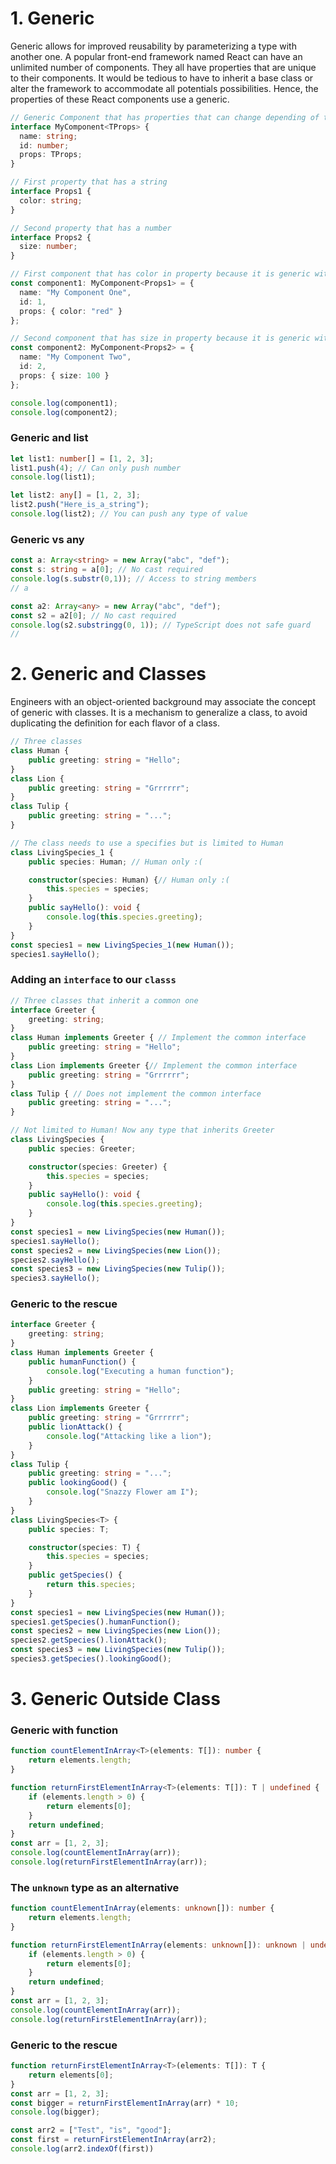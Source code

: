 # 1. Generic 

Generic allows for improved reusability by parameterizing a type with another one. A popular front-end framework named React can have an unlimited number of components. They all have properties that are unique to their components. It would be tedious to have to inherit a base class or alter the framework to accommodate all potentials possibilities. Hence, the properties of these React components use a generic.

```ts
// Generic Component that has properties that can change depending of the implementation
interface MyComponent<TProps> {
  name: string;
  id: number;
  props: TProps;
}

// First property that has a string
interface Props1 {
  color: string;
}

// Second property that has a number
interface Props2 {
  size: number;
}

// First component that has color in property because it is generic with Props1
const component1: MyComponent<Props1> = {
  name: "My Component One",
  id: 1,
  props: { color: "red" }
};

// Second component that has size in property because it is generic with Props2
const component2: MyComponent<Props2> = {
  name: "My Component Two",
  id: 2,
  props: { size: 100 }
};

console.log(component1);
console.log(component2);
```

### Generic and list

```ts
let list1: number[] = [1, 2, 3];
list1.push(4); // Can only push number
console.log(list1);

let list2: any[] = [1, 2, 3];
list2.push("Here_is_a_string");
console.log(list2); // You can push any type of value
```

### Generic vs any

```ts
const a: Array<string> = new Array("abc", "def"); 
const s: string = a[0]; // No cast required 
console.log(s.substr(0,1)); // Access to string members 
// a
```

```ts
const a2: Array<any> = new Array("abc", "def");
const s2 = a2[0]; // No cast required 
console.log(s2.substringg(0, 1)); // TypeScript does not safe guard
// 
```

# 2. Generic and Classes

Engineers with an object-oriented background may associate the concept of generic with classes. It is a mechanism to generalize a class, to avoid duplicating the definition for each flavor of a class.

```ts
// Three classes
class Human {
    public greeting: string = "Hello";
}
class Lion {
    public greeting: string = "Grrrrrr";
}
class Tulip {
    public greeting: string = "...";
}

// The class needs to use a specifies but is limited to Human
class LivingSpecies_1 {
    public species: Human; // Human only :(

    constructor(species: Human) {// Human only :(
        this.species = species;
    }
    public sayHello(): void {
        console.log(this.species.greeting);
    }
}
const species1 = new LivingSpecies_1(new Human());
species1.sayHello();
```

### Adding an <code>interface</code> to our <code>classs</code>

```ts
// Three classes that inherit a common one
interface Greeter {
    greeting: string;
}
class Human implements Greeter { // Implement the common interface
    public greeting: string = "Hello";
}
class Lion implements Greeter {// Implement the common interface
    public greeting: string = "Grrrrrr";
}
class Tulip { // Does not implement the common interface
    public greeting: string = "...";
}

// Not limited to Human! Now any type that inherits Greeter
class LivingSpecies {
    public species: Greeter;

    constructor(species: Greeter) {
        this.species = species;
    }
    public sayHello(): void {
        console.log(this.species.greeting);
    }
}
const species1 = new LivingSpecies(new Human());
species1.sayHello();
const species2 = new LivingSpecies(new Lion());
species2.sayHello();
const species3 = new LivingSpecies(new Tulip());
species3.sayHello();
```

### Generic to the rescue

```ts
interface Greeter {
    greeting: string;
}
class Human implements Greeter {
    public humanFunction() {
        console.log("Executing a human function");
    }
    public greeting: string = "Hello";
}
class Lion implements Greeter {
    public greeting: string = "Grrrrrr";
    public lionAttack() {
        console.log("Attacking like a lion");
    }
}
class Tulip {
    public greeting: string = "...";
    public lookingGood() {
        console.log("Snazzy Flower am I");
    }
}
class LivingSpecies<T> {
    public species: T;

    constructor(species: T) {
        this.species = species;
    }
    public getSpecies() {
        return this.species;
    }
}
const species1 = new LivingSpecies(new Human());
species1.getSpecies().humanFunction();
const species2 = new LivingSpecies(new Lion());
species2.getSpecies().lionAttack();
const species3 = new LivingSpecies(new Tulip());
species3.getSpecies().lookingGood();
```

# 3. Generic Outside Class

### Generic with function

```ts
function countElementInArray<T>(elements: T[]): number {
    return elements.length;
}

function returnFirstElementInArray<T>(elements: T[]): T | undefined {
    if (elements.length > 0) {
        return elements[0];
    }
    return undefined;
}
const arr = [1, 2, 3];
console.log(countElementInArray(arr));
console.log(returnFirstElementInArray(arr));
```

### The <code>unknown</code> type as an alternative

```ts
function countElementInArray(elements: unknown[]): number {
    return elements.length;
}

function returnFirstElementInArray(elements: unknown[]): unknown | undefined {
    if (elements.length > 0) {
        return elements[0];
    }
    return undefined;
}
const arr = [1, 2, 3];
console.log(countElementInArray(arr));
console.log(returnFirstElementInArray(arr));
```

### Generic to the rescue

```ts
function returnFirstElementInArray<T>(elements: T[]): T {
    return elements[0];
}
const arr = [1, 2, 3];
const bigger = returnFirstElementInArray(arr) * 10;
console.log(bigger);

const arr2 = ["Test", "is", "good"];
const first = returnFirstElementInArray(arr2);
console.log(arr2.indexOf(first))
```
























































